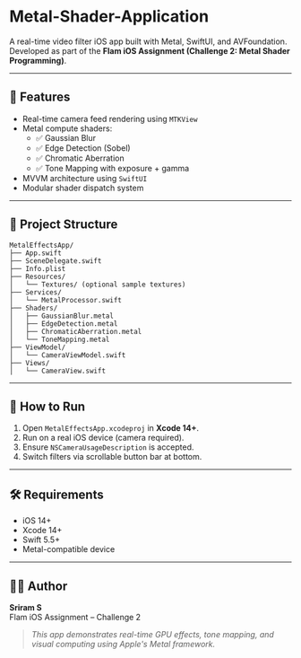 # Metal-Shader-Application


A real-time video filter iOS app built with Metal, SwiftUI, and AVFoundation. Developed as part of the **Flam iOS Assignment (Challenge 2: Metal Shader Programming)**.

---

## 📱 Features
- Real-time camera feed rendering using `MTKView`
- Metal compute shaders:
  - ✅ Gaussian Blur
  - ✅ Edge Detection (Sobel)
  - ✅ Chromatic Aberration
  - ✅ Tone Mapping with exposure + gamma
- MVVM architecture using `SwiftUI`
- Modular shader dispatch system

---

## 🧱 Project Structure
```
MetalEffectsApp/
├── App.swift
├── SceneDelegate.swift
├── Info.plist
├── Resources/
│   └── Textures/ (optional sample textures)
├── Services/
│   └── MetalProcessor.swift
├── Shaders/
│   ├── GaussianBlur.metal
│   ├── EdgeDetection.metal
│   ├── ChromaticAberration.metal
│   └── ToneMapping.metal
├── ViewModel/
│   └── CameraViewModel.swift
├── Views/
│   └── CameraView.swift
```

---

## 🚀 How to Run
1. Open `MetalEffectsApp.xcodeproj` in **Xcode 14+**.
2. Run on a real iOS device (camera required).
3. Ensure `NSCameraUsageDescription` is accepted.
4. Switch filters via scrollable button bar at bottom.

---

## 🛠 Requirements
- iOS 14+
- Xcode 14+
- Swift 5.5+
- Metal-compatible device

---

## 👨‍💻 Author
**Sriram S**  
Flam iOS Assignment – Challenge 2

> *This app demonstrates real-time GPU effects, tone mapping, and visual computing using Apple's Metal framework.*
